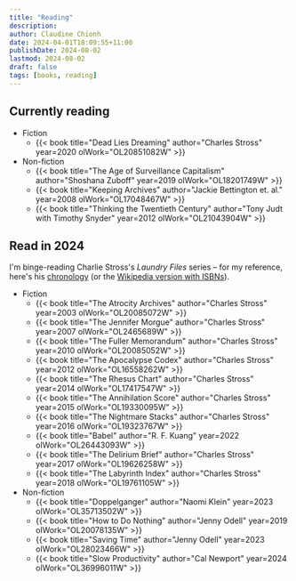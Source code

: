 ```yaml
---
title: "Reading"
description:
author: Claudine Chionh
date: 2024-04-01T18:09:55+11:00
publishDate: 2024-08-02
lastmod: 2024-08-02
draft: false
tags: [books, reading]
---
```


## Currently reading

* Fiction
    * {{< book title="Dead Lies Dreaming" author="Charles Stross" year=2020 olWork="OL20851082W" >}}
* Non-fiction
    * {{< book title="The Age of Surveillance Capitalism" author="Shoshana Zuboff" year=2019 olWork="OL18201749W" >}}
    * {{< book title="Keeping Archives" author="Jackie Bettington et. al." year=2008 olWork="OL17048467W" >}}
    * {{< book title="Thinking the Twentieth Century" author="Tony Judt with Timothy Snyder" year=2012 olWork="OL21043904W" >}}

## Read in 2024

I'm binge-reading Charlie Stross's *Laundry Files* series – for my reference, here's his [chronology](https://www.antipope.org/charlie/blog-static/2020/10/the-laundry-files-an-updated-c.html) (or the [Wikipedia version with ISBNs](https://en.wikipedia.org/wiki/Charles_Stross_bibliography#The_Laundry_Files)).

* Fiction
    * {{< book title="The Atrocity Archives" author="Charles Stross" year=2003 olWork="OL20085072W" >}}
    * {{< book title="The Jennifer Morgue" author="Charles Stross" year=2007 olWork="OL2465689W" >}}
    * {{< book title="The Fuller Memorandum" author="Charles Stross" year=2010 olWork="OL20085052W" >}}
    * {{< book title="The Apocalypse Codex" author="Charles Stross" year=2012 olWork="OL16558262W" >}}
    * {{< book title="The Rhesus Chart" author="Charles Stross" year=2014 olWork="OL17417547W" >}}
    * {{< book title="The Annihilation Score" author="Charles Stross" year=2015 olWork="OL19330095W" >}}
    * {{< book title="The Nightmare Stacks" author="Charles Stross" year=2016 olWork="OL19323767W" >}}
    * {{< book title="Babel" author="R. F. Kuang" year=2022 olWork="OL26443093W" >}}
    * {{< book title="The Delirium Brief" author="Charles Stross" year=2017 olWork="OL19626258W" >}}
    * {{< book title="The Labyrinth Index" author="Charles Stross" year=2018 olWork="OL19761105W" >}}
* Non-fiction
    * {{< book title="Doppelganger" author="Naomi Klein" year=2023 olWork="OL35713502W" >}}
    * {{< book title="How to Do Nothing" author="Jenny Odell" year=2019 olWork="OL20078135W" >}}
    * {{< book title="Saving Time" author="Jenny Odell" year=2023 olWork="OL28023466W" >}}
    * {{< book title="Slow Productivity" author="Cal Newport" year=2024 olWork="OL36996011W" >}}

<!-- :vim set textwidth=0: -->

